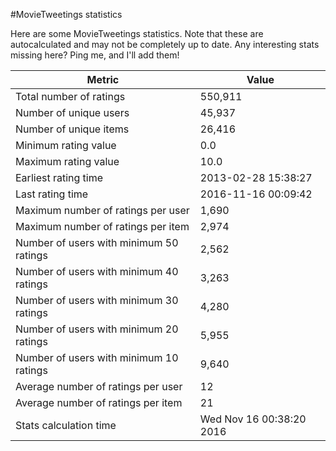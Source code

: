 #MovieTweetings statistics

Here are some MovieTweetings statistics. Note that these are autocalculated and may not be completely up to date. Any interesting stats missing here? Ping me, and I'll add them!

Metric | Value
--- | ---
Total number of ratings                 | 550,911
Number of unique users                  | 45,937
Number of unique items                  | 26,416
Minimum rating value                    | 0.0
Maximum rating value                    | 10.0
Earliest rating time                    | 2013-02-28 15:38:27
Last rating time                        | 2016-11-16 00:09:42
Maximum number of ratings per user      | 1,690
Maximum number of ratings per item      | 2,974
Number of users with minimum 50 ratings | 2,562
Number of users with minimum 40 ratings | 3,263
Number of users with minimum 30 ratings | 4,280
Number of users with minimum 20 ratings | 5,955
Number of users with minimum 10 ratings | 9,640
Average number of ratings per user      | 12
Average number of ratings per item      | 21
Stats calculation time                  | Wed Nov 16 00:38:20 2016

